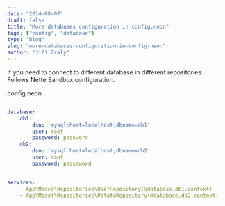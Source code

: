 ```yaml
---
date: "2014-08-07"
draft: false
title: "More databases configuration in config.neon"
tags: ["config", "database"]
type: "blog"
slug: "more-databases-configuration-in-config-neon"
author: "Jiří Zralý"
---
```


If you need to connect to different database in different repositories. Follows Nette Sandbox configuration.

config.neon
```yaml

database:
	db1:
		dsn: 'mysql:host=localhost;dbname=db1'
		user: root
		password: password
	db2:
		dsn: 'mysql:host=localhost;dbname=db2'
		user: root
		password: passsword


services:
	- App\Model\Repositories\UserRepository(@database.db1.context)
	- App\Model\Repositories\PotatoRepository(@database.db2.context)
```
